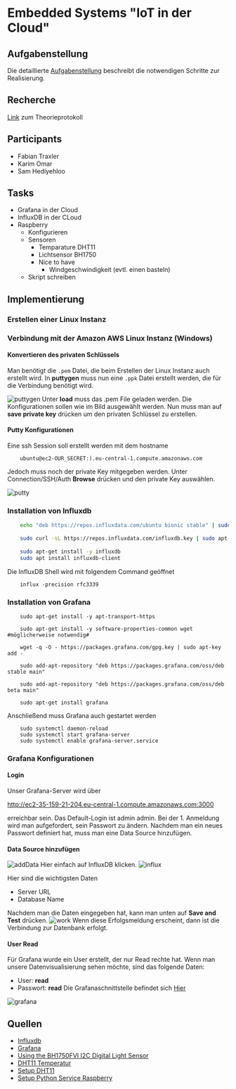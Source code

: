 # Embedded Systems "IoT in der Cloud"

## Aufgabenstellung
Die detaillierte [Aufgabenstellung](TASK.md) beschreibt die notwendigen Schritte zur Realisierung.

## Recherche

[Link](https://www.overleaf.com/read/tskpsrxqbmhb) zum Theorieprotokoll

## Participants

* Fabian Traxler
* Karim Omar
* Sam Hediyehloo

## Tasks

* Grafana in der Cloud 
* InfluxDB in der CLoud
* Raspberry
  * Konfigurieren
  * Sensoren
    * Temparature DHT11
    * Lichtsensor BH1750
    * Nice to have
      * Windgeschwindigkeit (evtl. einen basteln)
  * Skript schreiben


## Implementierung
### Erstellen einer Linux Instanz
### Verbindung mit der Amazon AWS Linux Instanz (Windows)
#### Konvertieren des privaten Schlüssels
Man benötigt die ```.pem``` Datei, die beim Erstellen der Linux Instanz auch erstellt wird. In **puttygen** muss nun eine ```.ppk``` Datei erstellt werden, die für die Verbindung benötigt wird. 

![puttygen](img/puttygen.PNG)
Unter **load** muss das .pem File geladen werden. Die Konfigurationen sollen wie im Bild ausgewählt werden. Nun muss man auf **save private key** drücken um den privaten Schlüssel zu erstellen. 

#### Putty Konfigurationen
Eine ssh Session soll erstellt werden mit dem hostname

		ubuntu@ec2-OUR_SECRET:).eu-central-1.compute.amazonaws.com

Jedoch muss noch der private Key mitgegeben werden. Unter Connection/SSH/Auth **Browse** drücken und den private Key auswählen.

![putty](img/putty.PNG)

### Installation von Influxdb

```bash
	echo "deb https://repos.influxdata.com/ubuntu bionic stable" | sudo tee /etc/apt/sources.list.d/influxdb.list
	
	sudo curl -sL https://repos.influxdata.com/influxdb.key | sudo apt-key add -
	
	sudo apt-get install -y influxdb
	sudo apt install influxdb-client
```
Die InfluxDB Shell wird mit folgendem Command geöffnet

```shell
	influx -precision rfc3339
```
### Installation von Grafana

```shell
	sudo apt-get install -y apt-transport-https
	
	sudo apt-get install -y software-properties-common wget #möglicherweise notwendig#
	
	wget -q -O - https://packages.grafana.com/gpg.key | sudo apt-key add -
	
	sudo add-apt-repository "deb https://packages.grafana.com/oss/deb stable main"
	
	sudo add-apt-repository "deb https://packages.grafana.com/oss/deb beta main"
	
	sudo apt-get install grafana
```
Anschließend muss Grafana auch gestartet werden

```shell
	sudo systemctl daemon-reload
	sudo systemctl start grafana-server
	sudo systemctl enable grafana-server.service
```
### Grafana Konfigurationen
#### Login
Unser Grafana-Server wird über

http://ec2-35-159-21-204.eu-central-1.compute.amazonaws.com:3000

erreichbar sein. Das Default-Login ist admin admin. Bei der 1. Anmeldung wird man aufgefordert, sein Passwort zu ändern. Nachdem man ein neues Passwort definiert hat, muss man eine Data Source hinzufügen.

#### Data Source hinzufügen
![addData](img/addData.PNG)
Hier einfach auf InfluxDB klicken.
![influx](img/influxgraf.PNG)

Hier sind die wichtigsten Daten
* Server URL
* Database Name

Nachdem man die Daten eingegeben hat, kann man unten auf **Save and Test** drücken. 
![work](img/working.PNG)
Wenn diese Erfolgsmeldung erscheint, dann ist die Verbindung zur Datenbank erfolgt.

#### User Read
Für Grafana wurde ein User erstellt, der nur Read rechte hat. Wenn man unsere Datenvisualisierung sehen möchte, sind das folgende Daten:
* User: **read**
* Passwort: **read**
Die Grafanaschnittstelle befindet sich [Hier](http://ec2-35-159-21-204.eu-central-1.compute.amazonaws.com:3000)

![grafana](img/grafana.PNG)
## Quellen
* [Influxdb](https://computingforgeeks.com/install-influxdb-on-ubuntu-18-04-and-debian-9/)
* [Grafana](https://grafana.com/docs/grafana/latest/installation/debian/)
* [Using the BH1750FVI I2C Digital Light Sensor](https://www.raspberrypi-spy.co.uk/2015/03/bh1750fvi-i2c-digital-light-intensity-sensor/)
* [DHT11 Temperatur](http://www.circuitbasics.com/how-to-set-up-the-dht11-humidity-sensor-on-an-arduino/)
* [Setup DHT11](https://tutorials-raspberrypi.de/raspberry-pi-luftfeuchtigkeit-temperatur-messen-dht11-dht22/)
* [Setup Python Service Raspberry](https://www.dexterindustries.com/howto/run-a-program-on-your-raspberry-pi-at-startup/)

 
